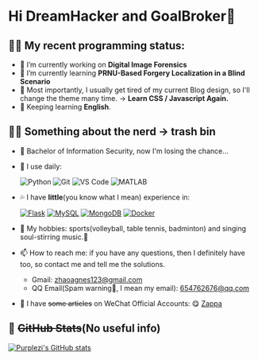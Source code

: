 # Hi DreamHacker and GoalBroker👋

## 👩‍💻 My recent programming status:
<!--START_SECTION:waka-->
- 🔭 I’m currently working on **Digital Image Forensics**
- 🌱 I’m currently learning **PRNU-Based Forgery Localization in a Blind Scenario**
- 🤔 Most importantly, I usually get tired of my current Blog design, so I'll change the theme many time. → **Learn CSS / Javascript Again.**
- 📕 Keeping learning **English**.
<!--END_SECTION:waka-->

## 🙇‍♀️ Something about the nerd → trash bin

- 👀 Bachelor of Information Security, now I'm losing the chance...
- 🚀 I use daily:
  
  ![Python](https://img.shields.io/badge/-Python-8fcfd1?style=plastic&logo=Python)
  ![Git](https://img.shields.io/badge/-Git-black?style=plastic&logo=git)
  ![VS Code](https://img.shields.io/badge/-VS%20Code-007ACC?style=plastic&logo=visual-studio-code)
  ![MATLAB](https://img.shields.io/badge/-MATLAB-yellow)
- 💦 I have **little**(you know what I mean) experience in:
  
  [![Flask](https://img.shields.io/badge/-Flask-000000?style=flat-square&logo=Flask&logoColor=ffffff)](https://flask.palletsprojects.com/)
  [![MySQL](https://img.shields.io/badge/-MySQL-4479A1?style=flat-square&logo=MySQL&logoColor=ffffff)](https://www.mysql.com/)
  [![MongoDB](https://img.shields.io/badge/-MongoDB-47A248?style=flat-square&logo=MongoDB&logoColor=ffffff)](https://www.mongodb.com/)
  [![Docker](https://img.shields.io/badge/-Docker-2496ED?style=flat-square&logo=docker&logoColor=ffffff)](https://www.docker.com/)

- 👯 My hobbies: sports(volleyball, table tennis, badminton) and singing soul-stirring music.👰
- 📫 How to reach me: if you have any questions, then I definitely have too, so contact me and tell me the solutions.
  - Gmail: zhaoagnes123@gmail.com
  - QQ Email(Spam warning👊, I mean my email): 654762676@qq.com
- 🤩 I have ~~some articles~~ on WeChat Official Accounts: 😋 [Zappa](https://mp.weixin.qq.com/s/ltsdaXfOnlXIL3j9WStRCA)

## 🍚 ~~GitHub Stats~~(No useful info)

[![Purplezi's GitHub stats](https://github-readme-stats.vercel.app/api?username=purplezi&show_icons=true&theme=radical)](https://github.com/purplezi/github-readme-stats)